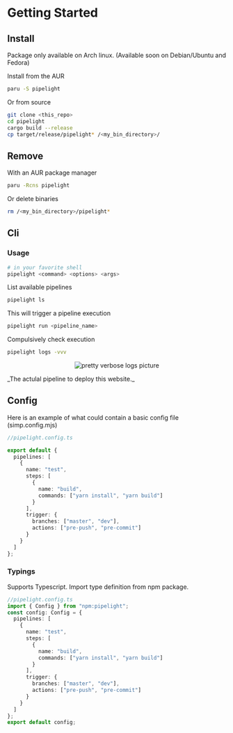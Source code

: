 # Getting Started

## Install

Package only available on Arch linux.
(Available soon on Debian/Ubuntu and Fedora)

Install from the AUR

```bash
paru -S pipelight
```

Or from source

```sh
git clone <this_repo>
cd pipelight
cargo build --release
cp target/release/pipelight* /<my_bin_directory>/
```

## Remove

With an AUR package manager

```bash
paru -Rcns pipelight
```

Or delete binaries

```sh
rm /<my_bin_directory>/pipelight*
```

## Cli

### Usage

```bash
# in your favorite shell
pipelight <command> <options> <args>
```

List available pipelines

```bash
pipelight ls
```

This will trigger a pipeline execution

```bash
pipelight run <pipeline_name>
```

Compulsively check execution

```bash
pipelight logs -vvv
```

<p align="center">
  <img class="terminal" src="https://doc.pipelight.areskul.com/images/log_level1.png" alt="pretty verbose logs picture">
</p>
_The actulal pipeline to deploy this website._

## Config

Here is an example of what could contain a basic config file (simp.config.mjs)

```ts
//pipelight.config.ts

export default {
  pipelines: [
    {
      name: "test",
      steps: [
        {
          name: "build",
          commands: ["yarn install", "yarn build"]
        }
      ],
      trigger: {
        branches: ["master", "dev"],
        actions: ["pre-push", "pre-commit"]
      }
    }
  ]
};
```

### Typings

Supports Typescript.
Import type definition from npm package.

```ts
//pipelight.config.ts
import { Config } from "npm:pipelight";
const config: Config = {
  pipelines: [
    {
      name: "test",
      steps: [
        {
          name: "build",
          commands: ["yarn install", "yarn build"]
        }
      ],
      trigger: {
        branches: ["master", "dev"],
        actions: ["pre-push", "pre-commit"]
      }
    }
  ]
};
export default config;
```
